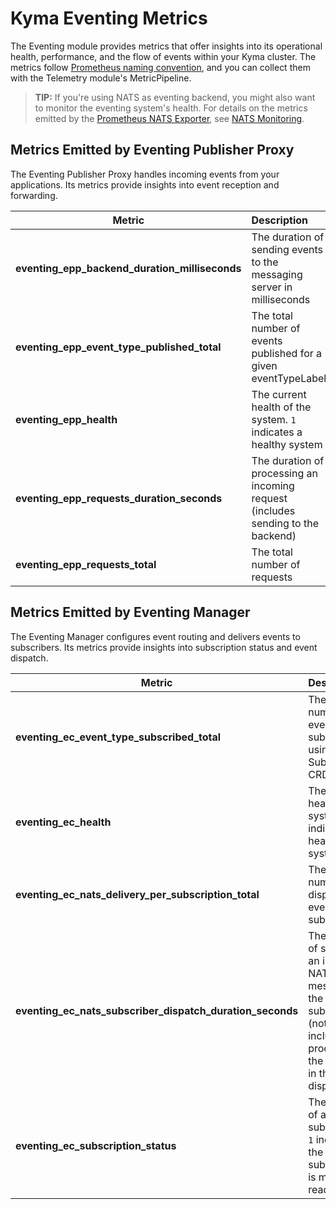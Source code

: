 # Kyma Eventing Metrics

The Eventing module provides metrics that offer insights into its operational health, performance, and the flow of events within your Kyma cluster. The metrics follow [Prometheus naming convention](https://prometheus.io/docs/practices/naming/), and you can collect them with the Telemetry module's MetricPipeline.

> **TIP:** If you're using NATS as eventing backend, you might also want to monitor the eventing system's health. For details on the metrics emitted by the [Prometheus NATS Exporter](https://github.com/nats-io/prometheus-nats-exporter), see [NATS Monitoring](https://docs.nats.io/running-a-nats-service/configuration/monitoring#jetstream-information).

## Metrics Emitted by Eventing Publisher Proxy

The Eventing Publisher Proxy handles incoming events from your applications. Its metrics provide insights into event reception and forwarding.

| Metric                                         | Description                                                                      |
| ---------------------------------------------- | :------------------------------------------------------------------------------- |
| **eventing_epp_backend_duration_milliseconds** | The duration of sending events to the messaging server in milliseconds           |
| **eventing_epp_event_type_published_total**    | The total number of events published for a given eventTypeLabel                  |
| **eventing_epp_health**                        | The current health of the system. `1` indicates a healthy system                 |
| **eventing_epp_requests_duration_seconds**     | The duration of processing an incoming request (includes sending to the backend) |
| **eventing_epp_requests_total**                | The total number of requests                                                     |

## Metrics Emitted by Eventing Manager

The Eventing Manager configures event routing and delivers events to subscribers. Its metrics provide insights into subscription status and event dispatch.

| Metric                                                    | Description                                                                                                                 |
| --------------------------------------------------------- | :-------------------------------------------------------------------------------------------------------------------------- |
| **eventing_ec_event_type_subscribed_total**               | The total number of eventTypes subscribed using the Subscription CRD                                                        |
| **eventing_ec_health**                                    | The current health of the system. `1` indicates a healthy system                                                            |
| **eventing_ec_nats_delivery_per_subscription_total**      | The total number of dispatched events per subscription                                                                      |
| **eventing_ec_nats_subscriber_dispatch_duration_seconds** | The duration of sending an incoming NATS message to the subscriber (not including processing the message in the dispatcher) |
| **eventing_ec_subscription_status**                       | The status of a subscription. `1` indicates the subscription is marked as ready                                             |
